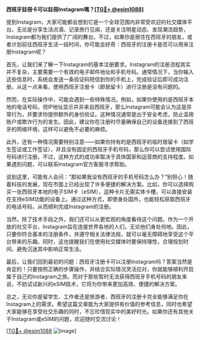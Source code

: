 **西班牙註冊卡可以註冊Instagram嗎？[[TG💪+ @esim1088](https://t.me/s/esim1088)]**

提到Instagram，大家可能都会想到它是一个全球范围内非常受欢迎的社交媒体平台。无论是分享生活点滴、记录旅行见闻，还是关注明星动态、发现潮流趋势，Instagram都为我们提供了广阔的舞台。不过，如果你是居住在西班牙的朋友，或者计划前往西班牙生活一段时间，你可能会好奇：西班牙的注册卡是否可以用来注册Instagram呢？

首先，让我们来了解一下Instagram的基本注册要求。Instagram的注册流程其实并不复杂，主要需要一个有效的电子邮件地址和手机号码。通常情况下，当你输入这些信息时，系统会发送一条验证码短信到你的手机上，完成验证后即可成功注册。从这一点来看，使用西班牙注册卡（即居留卡）进行注册是没有问题的。

然而，在实际操作中，可能会遇到一些特殊情况。例如，如果你使用的是西班牙本地的电话号码，但IP地址显示并非来自西班牙，那么Instagram可能会认为这是异常行为，并要求你提供额外的身份验证。这种情况通常是出于安全考虑，防止滥用账户或欺诈行为的发生。因此，建议你在注册时尽量确保自己的设备连接到了西班牙的网络环境，这样可以避免不必要的麻烦。

此外，还有一种情况需要特别注意——如果你持有的是西班牙的临时居留卡（如学生签证或工作签证），并且没有固定的西班牙手机号码，那么你可以尝试使用国际号码进行注册。不过，这种方式的成功率取决于具体国家和运营商的支持程度。如果遇到问题，可以联系Instagram官方客服寻求帮助。

说到这里，可能有人会问：“那如果我没有西班牙的手机号码怎么办？”别担心！随着科技的发展，现在市面上已经出现了许多便捷的解决方案。比如，你可以选择购买一张西班牙本地的电子SIM卡（eSIM），这种卡片无需实体卡槽，可以直接安装在支持eSIM功能的设备上。通过这种方式，即使身处国外，也能轻松获取西班牙的电话号码，从而顺利完成Instagram的注册。

当然，除了技术手段之外，我们还可以从更宏观的角度看待这个问题。作为一个开放的社交平台，Instagram旨在连接世界各地的人们，无论他们身处何地。因此，只要你符合基本的注册条件，并遵守相关法律法规，就可以毫无障碍地享受这个平台带来的乐趣。同时，这也提醒我们在使用社交媒体时要保持理性，合理规划时间，避免沉迷其中影响正常生活。

最后，让我们回到最初的问题：西班牙注册卡可以注册Instagram吗？答案当然是肯定的！只要按照正确的步骤操作，并结合实际情况灵活应对，你就能够顺利开启属于自己的Instagram之旅。而对于那些暂时无法获得西班牙手机号码的朋友来说，不妨试试新兴的eSIM技术，它将为你带来更加高效、便捷的解决方案。

总之，无论你是留学生、工作者还是旅游者，西班牙的注册卡完全能够满足你在Instagram上的需求。希望这篇文章能为大家提供有价值的参考信息，同时也希望大家能够在享受社交乐趣的同时，不忘珍惜现实中的美好时光。如果你还有其他关于Instagram或eSIM的问题，欢迎随时交流讨论！

[[TG💪+ @esim1088](https://t.me/s/esim1088) ![Image](https://i.postimg.cc/4NQfJmqS/Snipaste-2025-05-13-00-14-12.png)]
